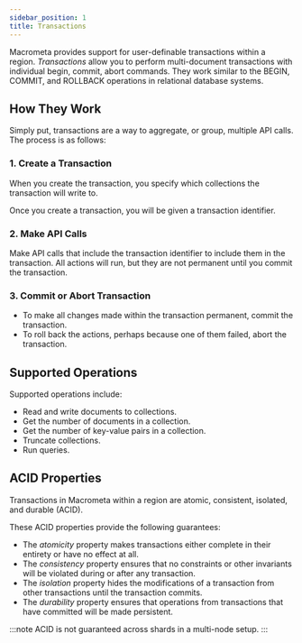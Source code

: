 ```yaml
---
sidebar_position: 1
title: Transactions
---
```


Macrometa provides support for user-definable transactions within a region. _Transactions_ allow you to perform multi-document transactions with individual begin, commit, abort commands. They work similar to the BEGIN, COMMIT, and ROLLBACK operations in relational database systems.

## How They Work

Simply put, transactions are a way to aggregate, or group, multiple API calls. The process is as follows:

### 1. Create a Transaction

When you create the transaction, you specify which collections the transaction will write to.

Once you create a transaction, you will be given a transaction identifier.

### 2. Make API Calls

Make API calls that include the transaction identifier to include them in the transaction. All actions will run, but they are not permanent until you commit the transaction.

### 3. Commit or Abort Transaction

- To make all changes made within the transaction permanent, commit the transaction.
- To roll back the actions, perhaps because one of them failed, abort the transaction.

## Supported Operations

Supported operations include:

- Read and write documents to collections.
- Get the number of documents in a collection.
- Get the number of key-value pairs in a collection.
- Truncate collections.
- Run queries.

## ACID Properties

Transactions in Macrometa within a region are atomic, consistent, isolated, and durable (ACID).

These ACID properties provide the following guarantees:

- The _atomicity_ property makes transactions either complete in their entirety or have no effect at all.
- The _consistency_ property ensures that no constraints or other invariants will be violated during or after any transaction.
- The _isolation_ property hides the modifications of a transaction from other transactions until the transaction commits.
- The _durability_ property ensures that operations from transactions that have committed will be made persistent.

:::note
ACID is not guaranteed across shards in a multi-node setup.
:::
